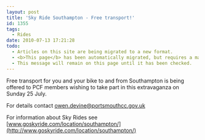 ```yaml
---
layout: post
title: 'Sky Ride Southampton - Free transport!'
id: 1355
tags:
  - Rides
date: 2010-07-13 17:21:28
todo:
  - Articles on this site are being migrated to a new format.
  - <b>This page</b> has been automatically migrated, but requires a manual check-&amp;-tune to ensure the format and links all work as expected.
  - This message will remain on this page until it has been checked.
---
```


Free transport for you and your bike to and from Southampton is being offered to PCF members wishing to take part in this extravaganza on Sunday 25 July. 

For details contact [owen.devine@portsmouthcc.gov.uk](mailto:owen.devine@portsmouthcc.gov.uk)

For information about Sky Rides see [www.goskyride.com/location/southampton/](http://www.goskyride.com/location/southampton/)